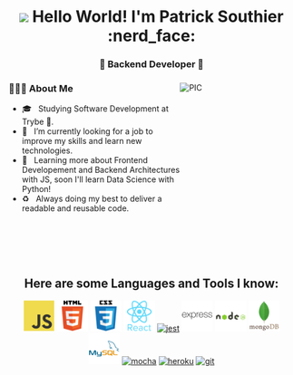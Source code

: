 <h1 align="center"><img src="https://github.com/sudnyeshtalekar/sudnyeshtalekar/blob/master/Assets/Hi.gif" width="40px"> Hello World! I'm Patrick Southier :nerd_face:</h1>

<h3 align="center">🚀 Backend Developer 🚀</h3>

<div>
<img width = "40%" align="right" alt="PIC" height="300px" src="https://img.freepik.com/free-vector/young-man-programmer-working-computer-with-code-screen-student-programming-vector-concept_53562-4999.jpg?size=626&ext=jpg" />
<div align="left"> 
  <h3> 👨🏻‍💻 About Me </h3>

  - 🎓 &nbsp; Studying Software Development at Trybe 🚀.
  - 💼 &nbsp; I’m currently looking for a job to improve my skills and learn new technologies.
  - 🌱 &nbsp; Learning more about Frontend Developement and Backend Architectures with JS, soon I'll learn Data Science with Python!
  - ♻️ &nbsp; Always doing my best to deliver a readable and reusable code.  
</div> 
</div>

<br/>
<br/>
<br/>
<br/>

<h2 align="center">
  Here are some Languages and Tools I know:
</h2>

<p align="center">
  <a href="https://developer.mozilla.org/en-US/docs/Web/JavaScript" target="_blank"><img src="https://raw.githubusercontent.com/devicons/devicon/master/icons/javascript/javascript-original.svg" alt="javascript" width="55" height="55"/></a>
  <a href="https://www.w3.org/html/" target="_blank"><img src="https://raw.githubusercontent.com/devicons/devicon/master/icons/html5/html5-original-wordmark.svg" alt="html5" width="55" height="55"/></a>
  <a href="https://www.w3schools.com/css/" target="_blank"><img src="https://raw.githubusercontent.com/devicons/devicon/master/icons/css3/css3-original-wordmark.svg" alt="css3" width="55" height="55"/></a>
  <a href="https://reactjs.org/" target="_blank"><img src="https://raw.githubusercontent.com/devicons/devicon/master/icons/react/react-original-wordmark.svg" alt="react" width="55" height="55"/></a>
  <a href="https://jestjs.io" target="_blank"><img src="https://www.vectorlogo.zone/logos/jestjsio/jestjsio-icon.svg" alt="jest" width="55" height="55"/></a>
  <a href="https://expressjs.com" target="_blank"><img src="https://raw.githubusercontent.com/devicons/devicon/master/icons/express/express-original-wordmark.svg" alt="express" width="55" height="55"/></a>
  <a href="https://nodejs.org" target="_blank"><img src="https://raw.githubusercontent.com/devicons/devicon/master/icons/nodejs/nodejs-original-wordmark.svg" alt="nodejs" width="55" height="55"/></a>
  <a href="https://www.mongodb.com/" target="_blank"><img src="https://raw.githubusercontent.com/devicons/devicon/master/icons/mongodb/mongodb-original-wordmark.svg" alt="mongodb" width="55" height="55"/></a>
  <a href="https://www.mysql.com/" target="_blank"><img src="https://raw.githubusercontent.com/devicons/devicon/master/icons/mysql/mysql-original-wordmark.svg" alt="mysql" width="55" height="55"/></a>
  <a href="https://mochajs.org" target="_blank"><img src="https://www.vectorlogo.zone/logos/mochajs/mochajs-icon.svg" alt="mocha" width="55" height="55"/></a>
  <a href="https://heroku.com" target="_blank"> <img src="https://www.vectorlogo.zone/logos/heroku/heroku-icon.svg" alt="heroku" width="55" height="55"/></a>
  <a href="https://git-scm.com/" target="_blank"><img src="https://www.vectorlogo.zone/logos/git-scm/git-scm-icon.svg" alt="git" width="55" height="55"/></a>
</p>

<br/>

<br/>

